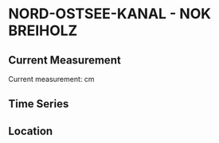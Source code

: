 # NORD-OSTSEE-KANAL - NOK BREIHOLZ

## Current Measurement

Current measurement: <Value topic="rivers/pegel-online/NOK/NOK-BREIHOLZ/measurementValue"/> cm

## Time Series

<TimeSeries topic="rivers/pegel-online/NOK/NOK-BREIHOLZ/measurementValue" period="week" />

## Location

<WorldMap>
  <Marker lat="54.20016359020314" lon="9.552319101807731" labelTopic="rivers/pegel-online/NOK/NOK-BREIHOLZ/measurementValue" />
</WorldMap>
